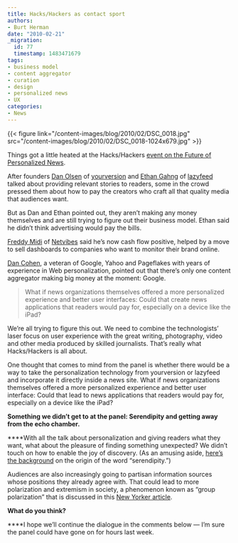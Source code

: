 ```yaml
---
title: Hacks/Hackers as contact sport
authors:
- Burt Herman
date: "2010-02-21"
_migration:
  id: 77
  timestamp: 1483471679
tags:
- business model
- content aggregator
- curation
- design
- personalized news
- UX
categories:
- News
---
```


{{< figure link="/content-images/blog/2010/02/DSC\_0018.jpg" src="/content-images/blog/2010/02/DSC\_0018-1024x679.jpg" >}}

[][1]Things got a little heated at the Hacks/Hackers [event on the Future of Personalized News][2].

After founders [Dan Olsen][3] of [yourversion][4] and [Ethan Gahng][5] of [lazyfeed][6] talked about providing relevant stories to readers, some in the crowd pressed them about how to pay the creators who craft all that quality media that audiences want.

But as Dan and Ethan pointed out, they aren&#8217;t making any money themselves and are still trying to figure out their business model. Ethan said he didn&#8217;t think advertising would pay the bills.

[Freddy Midi][7] of [Netvibes][8] said he&#8217;s now cash flow positive, helped by a move to sell dashboards to companies who want to monitor their brand online.

[Dan Cohen][9], a veteran of Google, Yahoo and Pageflakes with years of experience in Web personalization, pointed out that there&#8217;s only one content aggregator making big money at the moment: Google.

> What if news organizations themselves offered a more personalized experience and better user interfaces: Could that create news applications that readers would pay for, especially on a device like the iPad?

We&#8217;re all trying to figure this out. We need to combine the technologists&#8217; laser focus on user experience with the great writing, photography, video and other media produced by skilled journalists. That&#8217;s really what Hacks/Hackers is all about.

One thought that comes to mind from the panel is whether there would be a way to take the personalization technology from yourversion or lazyfeed and incorporate it directly inside a news site. What if news organizations themselves offered a more personalized experience and better user interface: Could that lead to news applications that readers would pay for, especially on a device like the iPad?

**Something we didn&#8217;t get to at the panel: Serendipity and getting away from the echo chamber.**

 ****With all the talk about personalization and giving readers what they want, what about the pleasure of finding something unexpected? We didn&#8217;t touch on how to enable the joy of discovery. (As an amusing aside, [here&#8217;s the background][10] on the origin of the word &#8220;serendipity.&#8221;)

Audiences are also increasingly going to partisan information sources whose positions they already agree with. That could lead to more polarization and extremism in society, a phenomenon known as &#8220;group polarization&#8221; that is discussed in this [New Yorker article][11].

**What do you think?** 

 ****I hope we&#8217;ll continue the dialogue in the comments below &#8212; I&#8217;m sure the panel could have gone on for hours last week.

 [1]: /content-images/blog/2010/02/DSC_0018.jpg
 [2]: http://hackshackers.com/2010/02/19/video-of-panel-on-future-of-personalized-news/
 [3]: http://twitter.com/danolsen
 [4]: http://yourversion.com
 [5]: http://twitter.com/ethpresso
 [6]: http://lazyfeed.com
 [7]: http://twitter.com/freddymini
 [8]: http://netvibes.com
 [9]: http://twitter.com/iamdancohen
 [10]: http://en.wikipedia.org/wiki/The_Three_Princes_of_Serendip
 [11]: http://www.newyorker.com/arts/critics/books/2009/11/02/091102crbo_books_kolbert